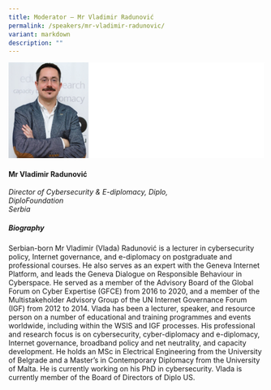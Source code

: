 ```yaml
---
title: Moderator – Mr Vladimir Radunović
permalink: /speakers/mr-vladimir-radunovic/
variant: markdown
description: ""
---
```

![](/images/2025%20speakers/Vladimir_Radunovic.png)
#### **Mr Vladimir Radunović**

*Director of Cybersecurity &amp; E-diplomacy, Diplo, <br>DiploFoundation<br>Serbia*

##### **Biography**
Serbian-born Mr Vladimir (Vlada) Radunović is a lecturer in cybersecurity policy, Internet governance, and
e-diplomacy on postgraduate and professional courses. He also serves as an expert with the Geneva Internet
Platform, and leads the Geneva Dialogue on Responsible Behaviour in Cyberspace. He served as a member
of the Advisory Board of the Global Forum on Cyber Expertise (GFCE) from 2016 to 2020, and a member of
the Multistakeholder Advisory Group of the UN Internet Governance Forum (IGF) from 2012 to 2014. Vlada
has been a lecturer, speaker, and resource person on a number of educational and training programmes and
events worldwide, including within the WSIS and IGF processes. His professional and research focus is on
cybersecurity, cyber-diplomacy and e-diplomacy, Internet governance, broadband policy and net neutrality, and capacity development. He holds an MSc in Electrical Engineering from the University of Belgrade and a
Master’s in Contemporary Diplomacy from the University of Malta. He is currently working on his PhD in
cybersecurity. Vlada is currently member of the Board of Directors of Diplo US.